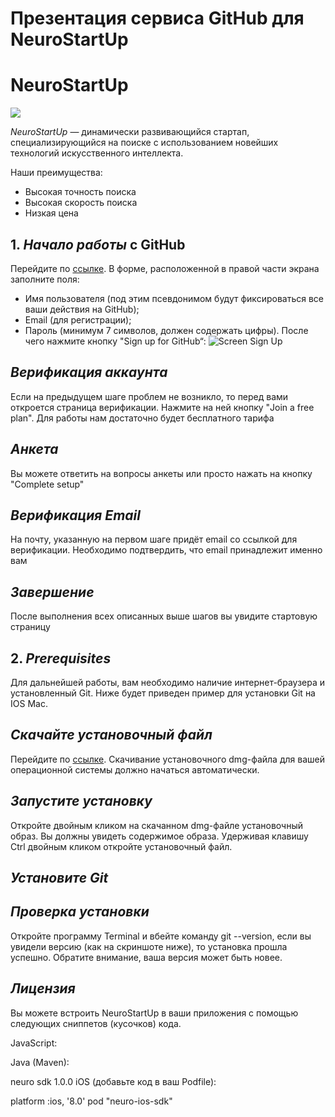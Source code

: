# Презентация сервиса GitHub для NeuroStartUp
# NeuroStartUp

![](logo.png)

*NeuroStartUp* — динамически развивающийся стартап, специализирующийся на поиске с использованием новейших технологий искусственного интеллекта.

Наши преимущества:
* Высокая точность поиска
* Высокая скорость поиска
* Низкая цена

## 1. *Начало работы* с GitHub
 Перейдите по [ссылке](https://github.com). В форме, расположенной в правой части экрана заполните поля:
* Имя пользователя (под этим псевдонимом будут фиксироваться все ваши действия на GitHub);
* Email (для регистрации);
* Пароль (минимум 7 символов, должен содержать цифры).
После чего нажмите кнопку "Sign up for GitHub“:
![Screen Sign Up](https://github.com/netology-code/guides/blob/master/github/img/1.jpg) 

## *Верификация аккаунта*
Если на предыдущем шаге проблем не возникло, то перед вами откроется страница верификации. Нажмите на ней кнопку "Join a free plan". Для работы нам достаточно будет бесплатного тарифа

## *Анкета*
Вы можете ответить на вопросы анкеты или просто нажать на кнопку "Complete setup"

## *Верификация Email*
На почту, указанную на первом шаге придёт email со ссылкой для верификации. Необходимо подтвердить, что email принадлежит именно вам

## *Завершение*
После выполнения всех описанных выше шагов вы увидите стартовую страницу

## 2. *Prerequisites*
Для дальнейшей работы, вам необходимо наличие интернет-браузера и установленный Git. 
Ниже будет приведен пример для установки Git на IOS Mac. 

## *Скачайте установочный файл*
Перейдите по [ссылке](https://git-scm.com/download/mac). Скачивание установочного dmg-файла для вашей операционной системы должно начаться автоматически.

## *Запустите установку*
Откройте двойным кликом на скачанном dmg-файле установочный образ. Вы должны увидеть содержимое образа. Удерживая клавишу Ctrl двойным кликом откройте установочный файл.
## *Установите Git*

## *Проверка установки*
Откройте программу Terminal и вбейте команду git --version, если вы увидели версию (как на скриншоте ниже), то установка прошла успешно. Обратите внимание, ваша версия может быть новее.

## *Лицензия*



Вы можете встроить NeuroStartUp в ваши приложения с помощью следующих сниппетов (кусочков) кода.

JavaScript:

<script src="https://localhost/neuro.sdk.min.js"></script>
Java (Maven):

<dependency>
  <groupId>neuro</groupId>
  <artifactId>sdk</artifactId>
  <version>1.0.0</version>
</dependency>
iOS (добавьте код в ваш Podfile):

platform :ios, '8.0'
pod "neuro-ios-sdk"